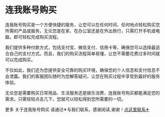 # 连我账号购买

连我账号购买是一个方便快捷的服务，让您可以在任何时间、任何地点轻松购买您所需的产品或服务。无论您是在家、在办公室还是在外出旅行，只需打开手机或电脑，即可轻松完成购买流程。

我们提供多种付款方式，包括支付宝、微信支付、信用卡等，确保您可以选择最适合自己的支付方式。而且，我们的购买流程简单易懂，让您不需要花费过多时间就可以完成购买。

不仅如此，我们还为您提供安全可靠的购买环境，确保您的个人信息和支付信息不会泄露。我们的客服团队随时为您解答疑问，让您在购买过程中享受到最好的服务体验。

无论您是需要购买日常用品、生活服务还是娱乐消费，连我账号购买都能满足您的需求。只需轻轻点击几下，您就可以轻松得到您所需要的一切。

更多 关于连我账号购买 请通过✈与我们联系，感谢阅读,谢谢！[点这里联系✈](https://t.me/jsksbsjsjp)
